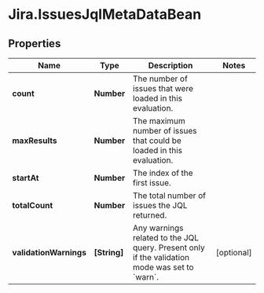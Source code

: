 # Jira.IssuesJqlMetaDataBean

## Properties

Name | Type | Description | Notes
------------ | ------------- | ------------- | -------------
**count** | **Number** | The number of issues that were loaded in this evaluation. | 
**maxResults** | **Number** | The maximum number of issues that could be loaded in this evaluation. | 
**startAt** | **Number** | The index of the first issue. | 
**totalCount** | **Number** | The total number of issues the JQL returned. | 
**validationWarnings** | **[String]** | Any warnings related to the JQL query. Present only if the validation mode was set to &#x60;warn&#x60;. | [optional] 


